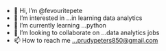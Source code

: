 - 👋 Hi, I’m @fevouritepete
- 👀 I’m interested in ...in learning data analytics
- 🌱 I’m currently learning ...python
- 💞️ I’m looking to collaborate on ...data analytics jobs
- 📫 How to reach me ...prudypeters850@gmail.com

<!---
fevouritepete/fevouritepete is a ✨ special ✨ repository because its `README.md` (this file) appears on your GitHub profile.
You can click the Preview link to take a look at your changes.
--->
